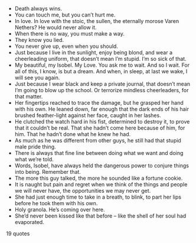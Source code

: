  - Death always wins.
 - You can touch me, but you can’t hurt me.
 - In love. In love with the stoic, the sullen, the eternally morose Varen Nethers? He would never allow it.
 - When there is no way, you must make a way.
 - They know you lied.
 - You never give up, even when you should.
 - Just because I live in the sunlight, enjoy being blond, and wear a cheerleading uniform, that doesn’t mean I’m stupid. I’m so sick of that.
 - My beautiful, my Isobel. My Love. You ask me to wait. And so I wait. For all of this, I know, is but a dream. And when, in sleep, at last we wake, I will see you again.
 - Just because I wear black and keep a private journal, that doesn’t mean I’m going to blow up the school. Or terrorize mindless cheerleaders, for that matter.
 - Her fingertips reached to trace the damage, but he grasped her hand with his own. He leaned down, far enough that the dark ends of his hair brushed feather-light against her face, caught in her lashes.
 - He clutched the watch hard in his fist, determined to destroy it, to prove that it couldn’t be real. That she hadn’t come here because of him, for him. That he hadn’t done what he knew he had.
 - As much as he was different from other guys, he still had that stupid male pride thing.
 - There is always that fine line between doing what we want and doing what we’re told.
 - Words, Isobel, have always held the dangerous power to conjure things into being. Remember that.
 - The more this guy talked, the more he sounded like a fortune cookie.
 - It is naught but pain and regret when we think of the things and people we will never have, the opportunities we may never get.
 - She had just enough time to take in a breath, to blink, to part her lips before he took them with his own.
 - Holy granola. He’s coming over here.
 - She’d never been kissed like that before – like the shell of her soul had evaporated.

19 quotes